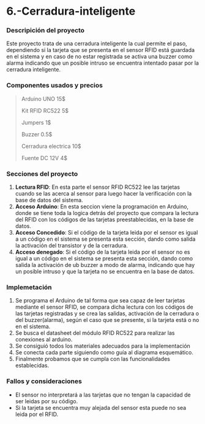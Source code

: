 # 6.-Cerradura-inteligente

### **Descripición del proyecto**
Este proyecto trata de una cerradura inteligente la cual permite el paso, dependiendo si la tarjeta que se presenta en el sensor RFID está guardada en el sistema y en caso de no estar registrada se activa una buzzer como alarma indicando que un posible intruso se encuentra intentado pasar por la cerradura inteligente. 

### **Componentes usados y precios**
> Arduino UNO           15$
> 
> Kit RFID RC522        5$
> 
> Jumpers               1$
> 
> Buzzer                0.5$
> 
> Cerradura electrica   10$
> 
> Fuente DC 12V         4$


### **Secciones del proyecto**
1. **Lectura RFID**: En esta parte el sensor RFID RC522 lee las tarjetas cuando se las acerca al sensor para luego hacer la verificación con la base de datos del sistema.
2. **Acceso Arduino**: En esta seccion viene la programación en Arduino, donde se tiene toda la logica detrás del proyecto que compara la lectura del RFID con los códigos de las tarjetas preestablecidas, en la base de datos.
3. **Acceso Concedido**: Si el código de la tarjeta leida por el sensor es igual a un código en el sistema se presenta esta sección, dando como salida la activación del transistor y de la cerradura. 
4. **Acceso denegado**: Si el código de la tarjeta leida por el sensor no es igual a un código en el sistema se presenta esta sección, dando como salida la activación de ub buzzer a modo de alarma, indicando que hay un posible intruso y que la tarjeta no se encuentra en la base de datos. 

### **Implemetación**
1. Se programa el Arduino de tal forma que sea capaz de leer tarjetas mediante el sensor RFID, se compara dicha lectura con los códigos de las tarjetas registradas y se crea las salidas, activación de la cerradura o del buzzer(alarma), según el caso que se presente, si la tarjeta está o no en el sistema.
2. Se busca el datasheet del módulo RFID RC522 para realizar las conexiones al arduino.
3. Se consiguió todos los materiales adecuados para la implementación
4. Se conecta cada parte siguiendo como guía al diagrama esquemático.
5. Finalmente probamos que se cumpla con las funcionalidades establecidas.

### **Fallos y consideraciones**
- El sensor no interpretará a las tarjetas que no tengan la capacidad de ser leidas por su código.
- Si la tarjeta se encuentra muy alejada del sensor esta puede no sea leida por el RFID.
